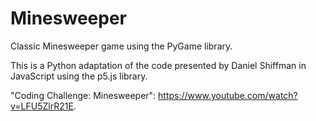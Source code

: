 # Minesweeper
Classic Minesweeper game using the PyGame library.

This is a Python adaptation of the code presented by Daniel Shiffman in JavaScript using the p5.js library.

"Coding Challenge: Minesweeper": https://www.youtube.com/watch?v=LFU5ZlrR21E.
